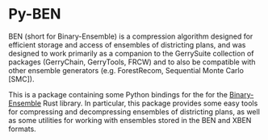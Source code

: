 # Py-BEN

BEN (short for Binary-Ensemble) is a compression algorithm designed for efficient storage and access
of ensembles of districting plans, and was designed to work primarily as a companion to the
GerrySuite collection of packages (GerryChain, GerryTools, FRCW) and to also be compatible with
other ensemble generators (e.g. ForestRecom, Sequential Monte Carlo [SMC]).

This is a package containing some Python bindings for the for the
[Binary-Ensemble](https://crates.io/crates/binary-ensemble) Rust library. In particular, this
package provides some easy tools for compressing and decompressing ensembles of districting plans,
as well as some utilities for working with ensembles stored in the BEN and XBEN formats.
